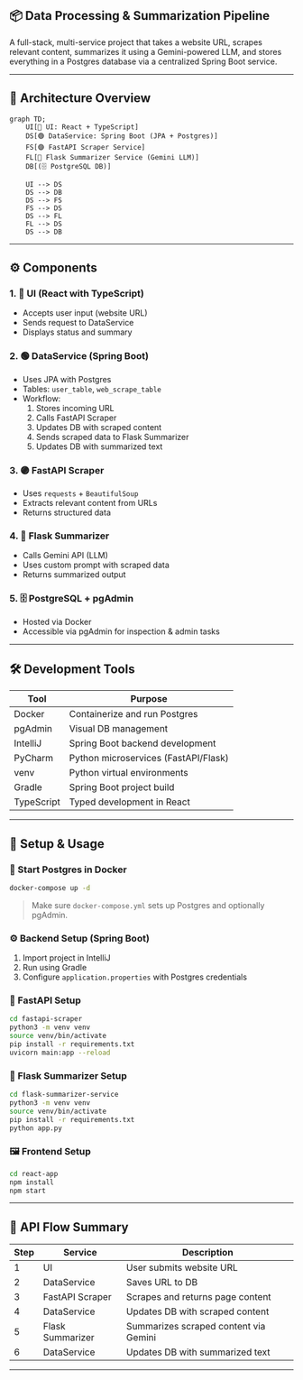 ## 📦 Data Processing & Summarization Pipeline

A full-stack, multi-service project that takes a website URL, scrapes relevant content, summarizes it using a Gemini-powered LLM, and stores everything in a Postgres database via a centralized Spring Boot service.

---

## 🧱 Architecture Overview

```mermaid
graph TD;
    UI[🔵 UI: React + TypeScript]
    DS[🟢 DataService: Spring Boot (JPA + Postgres)]
    FS[🟣 FastAPI Scraper Service]
    FL[🔴 Flask Summarizer Service (Gemini LLM)]
    DB[(🗄️ PostgreSQL DB)]

    UI --> DS
    DS --> DB
    DS --> FS
    FS --> DS
    DS --> FL
    FL --> DS
    DS --> DB
```

---

## ⚙️ Components

### 1. 🔵 UI (React with TypeScript)
- Accepts user input (website URL)
- Sends request to DataService
- Displays status and summary

### 2. 🟢 DataService (Spring Boot)
- Uses JPA with Postgres
- Tables: `user_table`, `web_scrape_table`
- Workflow:
  1. Stores incoming URL
  2. Calls FastAPI Scraper
  3. Updates DB with scraped content
  4. Sends scraped data to Flask Summarizer
  5. Updates DB with summarized text

### 3. 🟣 FastAPI Scraper
- Uses `requests` + `BeautifulSoup`
- Extracts relevant content from URLs
- Returns structured data

### 4. 🔴 Flask Summarizer
- Calls Gemini API (LLM)
- Uses custom prompt with scraped data
- Returns summarized output

### 5. 🗄️ PostgreSQL + pgAdmin
- Hosted via Docker
- Accessible via pgAdmin for inspection & admin tasks

---

## 🛠️ Development Tools

| Tool       | Purpose                            |
|------------|------------------------------------|
| Docker     | Containerize and run Postgres      |
| pgAdmin    | Visual DB management               |
| IntelliJ   | Spring Boot backend development    |
| PyCharm    | Python microservices (FastAPI/Flask) |
| venv       | Python virtual environments        |
| Gradle     | Spring Boot project build          |
| TypeScript | Typed development in React         |

---

## 🚀 Setup & Usage

### 🐳 Start Postgres in Docker
```bash
docker-compose up -d
```
> Make sure `docker-compose.yml` sets up Postgres and optionally pgAdmin.

### ⚙️ Backend Setup (Spring Boot)
1. Import project in IntelliJ
2. Run using Gradle
3. Configure `application.properties` with Postgres credentials

### 🧪 FastAPI Setup
```bash
cd fastapi-scraper
python3 -m venv venv
source venv/bin/activate
pip install -r requirements.txt
uvicorn main:app --reload
```

### 🧠 Flask Summarizer Setup
```bash
cd flask-summarizer-service
python3 -m venv venv
source venv/bin/activate
pip install -r requirements.txt
python app.py
```

### 🖼️ Frontend Setup
```bash
cd react-app
npm install
npm start
```

---

## 📄 API Flow Summary

| Step | Service         | Description                            |
|------|------------------|----------------------------------------|
| 1    | UI               | User submits website URL               |
| 2    | DataService      | Saves URL to DB                        |
| 3    | FastAPI Scraper  | Scrapes and returns page content       |
| 4    | DataService      | Updates DB with scraped content        |
| 5    | Flask Summarizer | Summarizes scraped content via Gemini |
| 6    | DataService      | Updates DB with summarized text        |

---

